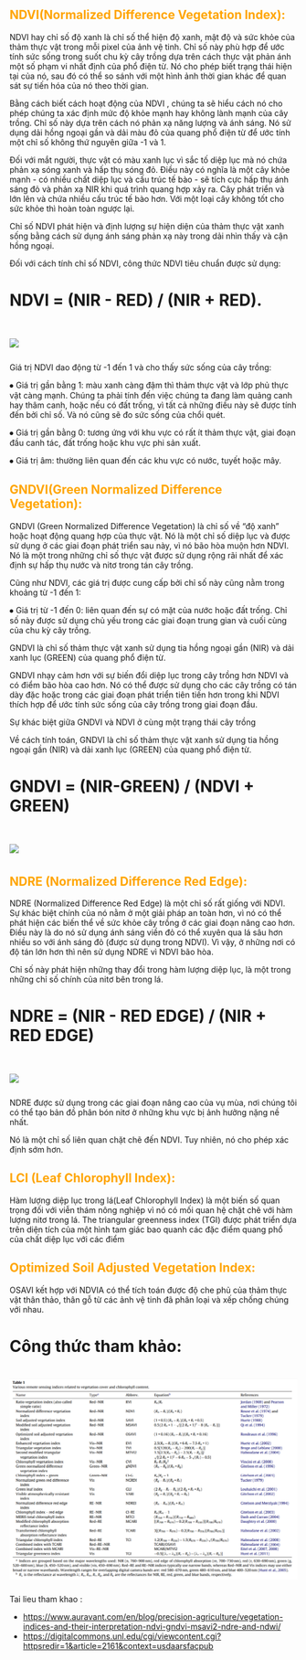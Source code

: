 
<h2 style="color:Orange;"> NDVI(Normalized Difference Vegetation Index): </h2>
NDVI hay chỉ số độ xanh là chỉ số thể hiện độ xanh, mật độ và sức khỏe của thảm thực vật trong mỗi pixel của ảnh vệ tinh.
Chỉ số này phù hợp để ước tính sức sống trong suốt chu kỳ cây trồng dựa trên cách thực vật phản ánh một số phạm vi nhất định của phổ điện từ. Nó cho phép biết trạng thái hiện tại của nó, sau đó có thể so sánh với một hình ảnh thời gian khác để quan sát sự tiến hóa của nó theo thời gian.

Bằng cách biết cách hoạt động của NDVI , chúng ta sẽ hiểu cách nó cho phép chúng ta xác định mức độ khỏe mạnh hay không lành mạnh của cây trồng. Chỉ số này dựa trên cách nó phản xạ năng lượng và ánh sáng. Nó sử dụng dải hồng ngoại gần và dải màu đỏ của quang phổ điện từ để ước tính một chỉ số không thứ nguyên giữa -1 và 1.

Đối với mắt người, thực vật có màu xanh lục vì sắc tố diệp lục mà nó chứa phản xạ sóng xanh và hấp thụ sóng đỏ. Điều này có nghĩa là một cây khỏe mạnh - có nhiều chất diệp lục và cấu trúc tế bào - sẽ tích cực hấp thụ ánh sáng đỏ và phản xạ NIR khi quá trình quang hợp xảy ra. Cây phát triển và lớn lên và chứa nhiều cấu trúc tế bào hơn. Với một loại cây không tốt cho sức khỏe thì hoàn toàn ngược lại.

Chỉ số NDVI phát hiện và định lượng sự hiện diện của thảm thực vật xanh sống bằng cách sử dụng ánh sáng phản xạ này trong dải nhìn thấy và cận hồng ngoại.

Đối với cách tính chỉ số NDVI, công thức NDVI tiêu chuẩn được sử dụng:

<h1 >NDVI = (NIR - RED) / (NIR + RED). </h1>

<h1> <img src="https://www.auravant.com/wp-content/uploads/2021/07/NDVI-values-by-crop-condition.jpeg"></h1>

Giá trị NDVI dao động từ -1 đến 1 và cho thấy sức sống của cây trồng:

⦁ Giá trị gần bằng 1: màu xanh càng đậm thì thảm thực vật và lớp phủ thực vật càng mạnh. Chúng ta phải tính đến việc chúng ta đang làm quảng canh hay thâm canh, hoặc nếu có đất trống, vì tất cả những điều này sẽ được tính đến bởi chỉ số. Và nó cũng sẽ đo sức sống của chổi quét.

⦁ Giá trị gần bằng 0: tương ứng với khu vực có rất ít thảm thực vật, giai đoạn đầu canh tác, đất trống hoặc khu vực phi sản xuất.

⦁ Giá trị âm: thường liên quan đến các khu vực có nước, tuyết hoặc mây.

<h2 style="color:Orange;">GNDVI(Green Normalized Difference Vegetation):</h2>
GNDVI (Green Normalized Difference Vegetation) là chỉ số về “độ xanh” hoặc hoạt động quang hợp của thực vật. Nó là một chỉ số diệp lục và được sử dụng ở các giai đoạn phát triển sau này, vì nó bão hòa muộn hơn NDVI. Nó là một trong những chỉ số thực vật được sử dụng rộng rãi nhất để xác định sự hấp thụ nước và nitơ trong tán cây trồng.

Cũng như NDVI, các giá trị được cung cấp bởi chỉ số này cũng nằm trong khoảng từ -1 đến 1:

⦁ Giá trị từ -1 đến 0: liên quan đến sự có mặt của nước hoặc đất trống. Chỉ số này được sử dụng chủ yếu trong các giai đoạn trung gian và cuối cùng của chu kỳ cây trồng.

GNDVI là chỉ số thảm thực vật xanh sử dụng tia hồng ngoại gần (NIR) và dải xanh lục (GREEN) của quang phổ điện từ.

GNDVI nhạy cảm hơn với sự biến đổi diệp lục trong cây trồng hơn NDVI và có điểm bão hòa cao hơn. Nó có thể được sử dụng cho các cây trồng có tán dày đặc hoặc trong các giai đoạn phát triển tiên tiến hơn trong khi NDVI thích hợp để ước tính sức sống của cây trồng trong giai đoạn đầu.

Sự khác biệt giữa GNDVI và NDVI ở cùng một trạng thái cây trồng

Về cách tính toán, GNDVI là chỉ số thảm thực vật xanh sử dụng tia hồng ngoại gần (NIR) và dải xanh lục (GREEN) của quang phổ điện từ.

<h1>GNDVI = (NIR-GREEN) / (NDVI + GREEN)<h1>


<h1> <img src="https://www.auravant.com/wp-content/uploads/2021/07/GNDVI-vs-NDVI-differences-at-same-crop-status.png"> </h1>



<h2 style="color:Orange;">NDRE (Normalized Difference Red Edge):</h2>
NDRE (Normalized Difference Red Edge) là một chỉ số rất giống với NDVI. Sự khác biệt chính của nó nằm ở một giải pháp an toàn hơn, vì nó có thể phát hiện các biến thể về sức khỏe cây trồng ở các giai đoạn nâng cao hơn. Điều này là do nó sử dụng ánh sáng viền đỏ có thể xuyên qua lá sâu hơn nhiều so với ánh sáng đỏ (được sử dụng trong NDVI). Vì vậy, ở những nơi có độ tán lớn hơn thì nên sử dụng NDRE vì NDVI bão hòa.

Chỉ số này phát hiện những thay đổi trong hàm lượng diệp lục, là một trong những chỉ số chính của nitơ bên trong lá.

<h1> NDRE = (NIR - RED EDGE) / (NIR + RED EDGE) </h1>

<h1> <img src="https://imgs.search.brave.com/FkcAlu7J0gYXG6x2vAeKi50AfQfEQ59WDnnPi7g7k8Q/rs:fit:514:322:1/g:ce/aHR0cDovL2V1bWV0/cmFpbi5vcmcvZGF0/YS8zLzM2L2ZsYXNo/LzM2LmpwZw" > </h1>
NDRE được sử dụng trong các giai đoạn nâng cao của vụ mùa, nơi chúng tôi có thể tạo bản đồ phân bón nitơ ở những khu vực bị ảnh hưởng nặng nề nhất.

Nó là một chỉ số liên quan chặt chẽ đến NDVI. Tuy nhiên, nó cho phép xác định sớm hơn.

 <h2 style="color:Orange;">LCI (Leaf Chlorophyll Index):</h2>
Hàm lượng diệp lục  trong lá(Leaf Chlorophyll Index) là một biến số quan trọng đối với viễn thám nông nghiệp vì nó có mối quan hệ chặt chẽ với hàm lượng nitơ trong lá. The triangular greenness index (TGI) được phát triển dựa trên diện tích của một hình tam giác bao quanh các đặc điểm quang phổ của chất diệp lục với các điểm
<h2 style="color:Orange;">Optimized Soil Adjusted Vegetation Index:</h2>

OSAVI kết hợp với NDVIA có thể tích toán được độ che phủ của thảm thực vật thân thảo, thân gỗ từ các ảnh vệ tinh đã phân loại và xếp chống chúng với nhau.


 <h1>Công thức tham khảo:</h1>
 <h1> <img src="https://github.com/BLOC3AN/NDVI-rtr/blob/main/Cong_thuc_NDVI.png?raw=true" > </h1>
 

Tai lieu tham khao : 
- https://www.auravant.com/en/blog/precision-agriculture/vegetation-indices-and-their-interpretation-ndvi-gndvi-msavi2-ndre-and-ndwi/
- https://digitalcommons.unl.edu/cgi/viewcontent.cgi?httpsredir=1&article=2161&context=usdaarsfacpub
